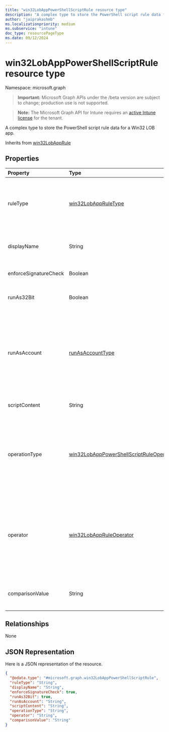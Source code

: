 ```yaml
---
title: "win32LobAppPowerShellScriptRule resource type"
description: "A complex type to store the PowerShell script rule data for a Win32 LOB app."
author: "jaiprakashmb"
ms.localizationpriority: medium
ms.subservice: "intune"
doc_type: resourcePageType
ms.date: 09/12/2024
---
```


# win32LobAppPowerShellScriptRule resource type

Namespace: microsoft.graph

> **Important:** Microsoft Graph APIs under the /beta version are subject to change; production use is not supported.

> **Note:** The Microsoft Graph API for Intune requires an [active Intune license](https://go.microsoft.com/fwlink/?linkid=839381) for the tenant.

A complex type to store the PowerShell script rule data for a Win32 LOB app.


Inherits from [win32LobAppRule](../resources/intune-apps-win32lobapprule.md)

## Properties
|Property|Type|Description|
|:---|:---|:---|
|ruleType|[win32LobAppRuleType](../resources/intune-apps-win32lobappruletype.md)|The rule type indicating the purpose of the rule. Inherited from [win32LobAppRule](../resources/intune-apps-win32lobapprule.md). Possible values are: `detection`, `requirement`.|
|displayName|String|The display name for the rule. Do not specify this value if the rule is used for detection.|
|enforceSignatureCheck|Boolean|A value indicating whether a signature check is enforced.|
|runAs32Bit|Boolean|A value indicating whether the script should run as 32-bit.|
|runAsAccount|[runAsAccountType](../resources/intune-shared-runasaccounttype.md)|The execution context of the script. Do not specify this value if the rule is used for detection. Script detection rules will run in the same context as the associated app install context. Possible values are: `system`, `user`.|
|scriptContent|String|The base64-encoded script content.|
|operationType|[win32LobAppPowerShellScriptRuleOperationType](../resources/intune-apps-win32lobapppowershellscriptruleoperationtype.md)|The script output comparison operation type. Use NotConfigured (the default value) if the rule is used for detection. Possible values are: `notConfigured`, `string`, `dateTime`, `integer`, `float`, `version`, `boolean`.|
|operator|[win32LobAppRuleOperator](../resources/intune-apps-win32lobappruleoperator.md)|The script output operator. Use NotConfigured (the default value) if the rule is used for detection. Possible values are: `notConfigured`, `equal`, `notEqual`, `greaterThan`, `greaterThanOrEqual`, `lessThan`, `lessThanOrEqual`.|
|comparisonValue|String|The script output comparison value. Do not specify a value if the rule is used for detection.|

## Relationships
None

## JSON Representation
Here is a JSON representation of the resource.
<!-- {
  "blockType": "resource",
  "@odata.type": "microsoft.graph.win32LobAppPowerShellScriptRule"
}
-->
``` json
{
  "@odata.type": "#microsoft.graph.win32LobAppPowerShellScriptRule",
  "ruleType": "String",
  "displayName": "String",
  "enforceSignatureCheck": true,
  "runAs32Bit": true,
  "runAsAccount": "String",
  "scriptContent": "String",
  "operationType": "String",
  "operator": "String",
  "comparisonValue": "String"
}
```

